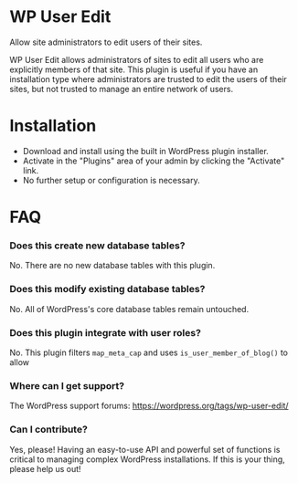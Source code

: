 # WP User Edit

Allow site administrators to edit users of their sites.

WP User Edit allows administrators of sites to edit all users who are explicitly members of that site. This plugin is useful if you have an installation type where administrators are trusted to edit the users of their sites, but not trusted to manage an entire network of users.

# Installation

* Download and install using the built in WordPress plugin installer.
* Activate in the "Plugins" area of your admin by clicking the "Activate" link.
* No further setup or configuration is necessary.

# FAQ

### Does this create new database tables?

No. There are no new database tables with this plugin.

### Does this modify existing database tables?

No. All of WordPress's core database tables remain untouched.

### Does this plugin integrate with user roles?

No. This plugin filters `map_meta_cap` and uses `is_user_member_of_blog()` to allow 

### Where can I get support?

The WordPress support forums: https://wordpress.org/tags/wp-user-edit/

### Can I contribute?

Yes, please! Having an easy-to-use API and powerful set of functions is critical to managing complex WordPress installations. If this is your thing, please help us out!
